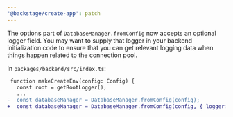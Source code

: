 ```yaml
---
'@backstage/create-app': patch
---
```


The options part of `DatabaseManager.fromConfig` now accepts an optional logger
field. You may want to supply that logger in your backend initialization code to
ensure that you can get relevant logging data when things happen related to the
connection pool.

In `packages/backend/src/index.ts`:

```diff
 function makeCreateEnv(config: Config) {
   const root = getRootLogger();
   ...
-  const databaseManager = DatabaseManager.fromConfig(config);
+  const databaseManager = DatabaseManager.fromConfig(config, { logger: root });
```
